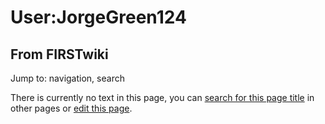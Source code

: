 # User:JorgeGreen124

## From FIRSTwiki

Jump to: navigation, search

There is currently no text in this page, you can [search for this page title](Special:Search/JorgeGreen124 "Special:Search/JorgeGreen124") in other pages or [edit this page](http://www.firstwiki.net/index.php?title=User:JorgeGreen124&action=edit "http://www.firstwiki.net/index.php?title=User:JorgeGreen124&action=edit").
